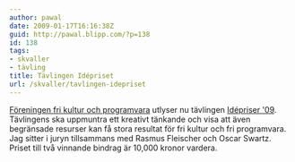 ```yaml
---
author: pawal
date: 2009-01-17T16:16:38Z
guid: http://pawal.blipp.com/?p=138
id: 138
tags:
- skvaller
- tävling
title: Tävlingen Idépriset
url: /skvaller/tavlingen-idepriset
---
```


<a href="http://www.ffkp.se/">Föreningen fri kultur och
programvara</a> utlyser nu tävlingen <a
href="http://www.idepriset.se/">Idépriser '09</a>. Tävlingens ska
uppmuntra ett kreativt tänkande och visa att även begränsade resurser
kan få stora resultat för fri kultur och fri programvara. Jag sitter i
juryn tillsammans med Rasmus Fleischer och Oscar Swartz. Priset till
två vinnande bindrag är 10,000 kronor vardera.
